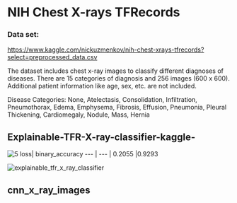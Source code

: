 # NIH Chest X-rays TFRecords



### Data set: 
https://www.kaggle.com/nickuzmenkov/nih-chest-xrays-tfrecords?select=preprocessed_data.csv

The dataset includes chest x-ray images to classify different diagnoses of diseases. There are 15 categories of diagnosis and 256 images (600 x 600). Additional patient information like age, sex, etc. are not included.

Disease Categories: None, Atelectasis, Consolidation, Infiltration, Pneumothorax, Edema, Emphysema, Fibrosis, Effusion, Pneumonia, Pleural Thickening, Cardiomegaly, Nodule, Mass, Hernia

## Explainable-TFR-X-ray-classifier-kaggle-

![5](https://user-images.githubusercontent.com/80622132/141941339-b5beccb2-7d05-49b3-9f6b-88f29a497e31.JPG)
loss| binary_accuracy
 --- | ---
| 0.2055  |0.9293

![explainable_tfr_x_ray_classifier](https://user-images.githubusercontent.com/80622132/142836626-80fe4334-bd74-4374-9bd5-ad4875a5e7e9.jpg)

## cnn_x_ray_images
